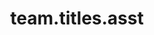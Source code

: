 ---
layout: member
name: Mehmet Sarıgül
title: team.titles.asst
img: assets/img/team/msarigul.jpg
importance: 2
category: faculty
contact: msarigul@cu.edu.tr 
redirect: https://avesis.cu.edu.tr/msarigul
---